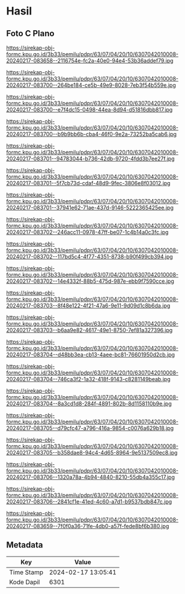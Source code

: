 # Hasil

## Foto C Plano

https://sirekap-obj-formc.kpu.go.id/3b33/pemilu/pdpr/63/07/04/20/10/6307042010008-20240217-083658--2116754e-fc2a-40e0-94e4-53b36addef79.jpg

https://sirekap-obj-formc.kpu.go.id/3b33/pemilu/pdpr/63/07/04/20/10/6307042010008-20240217-083700--264be184-ce5b-49e9-8028-7eb3f54b559e.jpg

https://sirekap-obj-formc.kpu.go.id/3b33/pemilu/pdpr/63/07/04/20/10/6307042010008-20240217-083700--e7f4dc15-0498-44ea-8d94-d51816dbb817.jpg

https://sirekap-obj-formc.kpu.go.id/3b33/pemilu/pdpr/63/07/04/20/10/6307042010008-20240217-083700--b9b9bb6b-cba4-46f0-9e2a-73252ba5cab6.jpg

https://sirekap-obj-formc.kpu.go.id/3b33/pemilu/pdpr/63/07/04/20/10/6307042010008-20240217-083701--94783044-b736-42db-9720-4fdd3b7ee27f.jpg

https://sirekap-obj-formc.kpu.go.id/3b33/pemilu/pdpr/63/07/04/20/10/6307042010008-20240217-083701--5f7cb73d-cdaf-48d9-9fec-3806e8f03012.jpg

https://sirekap-obj-formc.kpu.go.id/3b33/pemilu/pdpr/63/07/04/20/10/6307042010008-20240217-083701--37941e62-71ae-437d-9146-5222365425ee.jpg

https://sirekap-obj-formc.kpu.go.id/3b33/pemilu/pdpr/63/07/04/20/10/6307042010008-20240217-083702--246acc11-0978-47ff-be07-1c4b14a0c3fc.jpg

https://sirekap-obj-formc.kpu.go.id/3b33/pemilu/pdpr/63/07/04/20/10/6307042010008-20240217-083702--117bd5c4-4f77-4351-8738-b90f499cb394.jpg

https://sirekap-obj-formc.kpu.go.id/3b33/pemilu/pdpr/63/07/04/20/10/6307042010008-20240217-083702--14e4332f-88b5-475d-987e-ebb9f7590cce.jpg

https://sirekap-obj-formc.kpu.go.id/3b33/pemilu/pdpr/63/07/04/20/10/6307042010008-20240217-083703--8f48e122-4f21-47a6-9e11-9d09d1c8b6da.jpg

https://sirekap-obj-formc.kpu.go.id/3b33/pemilu/pdpr/63/07/04/20/10/6307042010008-20240217-083703--b6aa9e82-4617-49e1-8750-7ef81a327396.jpg

https://sirekap-obj-formc.kpu.go.id/3b33/pemilu/pdpr/63/07/04/20/10/6307042010008-20240217-083704--d48bb3ea-cb13-4aee-bc81-76601950d2cb.jpg

https://sirekap-obj-formc.kpu.go.id/3b33/pemilu/pdpr/63/07/04/20/10/6307042010008-20240217-083704--746ca3f2-1a32-418f-9143-c8281149beab.jpg

https://sirekap-obj-formc.kpu.go.id/3b33/pemilu/pdpr/63/07/04/20/10/6307042010008-20240217-083704--8a3cd1d8-284f-4891-802b-8d1158110b9e.jpg

https://sirekap-obj-formc.kpu.go.id/3b33/pemilu/pdpr/63/07/04/20/10/6307042010008-20240217-083705--d79cfc47-a796-416a-9854-c0076a629b18.jpg

https://sirekap-obj-formc.kpu.go.id/3b33/pemilu/pdpr/63/07/04/20/10/6307042010008-20240217-083705--b358dae8-94c4-4d65-8964-9e5137509ec8.jpg

https://sirekap-obj-formc.kpu.go.id/3b33/pemilu/pdpr/63/07/04/20/10/6307042010008-20240217-083706--1320a78a-4b94-4840-8210-55db4a355c17.jpg

https://sirekap-obj-formc.kpu.go.id/3b33/pemilu/pdpr/63/07/04/20/10/6307042010008-20240217-083706--2841cf1e-41ed-4c60-a7d1-b9537bdb847c.jpg

https://sirekap-obj-formc.kpu.go.id/3b33/pemilu/pdpr/63/07/04/20/10/6307042010008-20240217-083659--7f0f0a36-71fe-4db0-a57f-fede8bf6b380.jpg


## Metadata

| Key        | Value               |
| ---------- | ------------------- |
| Time Stamp | 2024-02-17 13:05:41 |
| Kode Dapil | 6301                |



